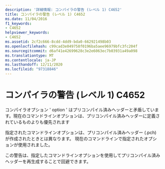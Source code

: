 ```yaml
---
description: '詳細情報: コンパイラの警告 (レベル 1) C4652'
title: コンパイラの警告 (レベル 1) C4652
ms.date: 11/04/2016
f1_keywords:
- C4652
helpviewer_keywords:
- C4652
ms.assetid: 2cf2c666-8cdd-4dd9-bda0-662921498b03
ms.openlocfilehash: c99cad3e049758f0196ba5aee96979bfc3fc204f
ms.sourcegitcommit: d6af41e42699628c3e2e6063ec7b03931a49a098
ms.translationtype: MT
ms.contentlocale: ja-JP
ms.lasthandoff: 12/11/2020
ms.locfileid: "97318846"
---
```

# <a name="compiler-warning-level-1-c4652"></a>コンパイラの警告 (レベル 1) C4652

コンパイラオプション ' option ' はプリコンパイル済みヘッダーと矛盾しています。現在のコマンドラインオプションは、プリコンパイル済みヘッダーに定義されているものよりも優先されます

指定されたコマンドラインオプションは、プリコンパイル済みヘッダー (.pch) が作成されたときとは異なります。 現在のコマンドラインで指定されたオプションが使用されました。

この警告は、指定したコマンドラインオプションを使用してプリコンパイル済みヘッダーを再生成することで回避できます。
